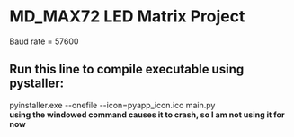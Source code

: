 # MD_MAX72 LED Matrix Project
Baud rate = 57600

## Run this line to compile executable using pystaller:  
pyinstaller.exe --onefile --icon=pyapp_icon.ico main.py  
**using the windowed command causes it to crash, so I am not using it for now**